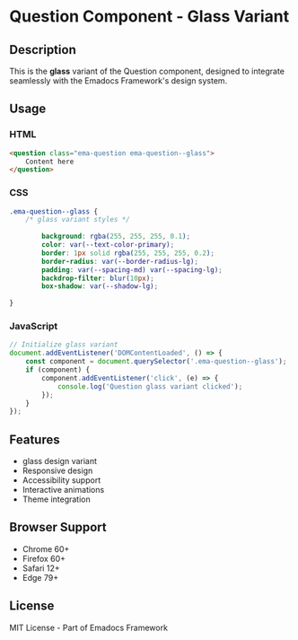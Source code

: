 # Question Component - Glass Variant

## Description
This is the **glass** variant of the Question component, designed to integrate seamlessly with the Emadocs Framework's design system.

## Usage

### HTML
```html
<question class="ema-question ema-question--glass">
    Content here
</question>
```

### CSS
```css
.ema-question--glass {
    /* glass variant styles */
    
        background: rgba(255, 255, 255, 0.1);
        color: var(--text-color-primary);
        border: 1px solid rgba(255, 255, 255, 0.2);
        border-radius: var(--border-radius-lg);
        padding: var(--spacing-md) var(--spacing-lg);
        backdrop-filter: blur(10px);
        box-shadow: var(--shadow-lg);
    
}
```

### JavaScript
```javascript
// Initialize glass variant
document.addEventListener('DOMContentLoaded', () => {
    const component = document.querySelector('.ema-question--glass');
    if (component) {
        component.addEventListener('click', (e) => {
            console.log('Question glass variant clicked');
        });
    }
});
```

## Features
- glass design variant
- Responsive design
- Accessibility support
- Interactive animations
- Theme integration

## Browser Support
- Chrome 60+
- Firefox 60+
- Safari 12+
- Edge 79+

## License
MIT License - Part of Emadocs Framework

